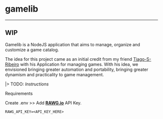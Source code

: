 # gamelib

---------

## WIP

Gamelib is a NodeJS application that aims to manage, organize and customize a game catalog.

The idea for this project came as an initial credit from my friend [Tiago-S-Ribeiro](https://github.com/Tiago-S-Ribeiro) with his Application for managing games. With his idea, we envisioned bringing greater automation and portability, bringing greater dynamism and practicality to game management.

|> TODO: *Instructions*

Requirements

Create .env >> Add **[RAWG.io](https://rawg.io/)** API Key.

`RAWG_API_KEY=<API_KEY_HERE>`

